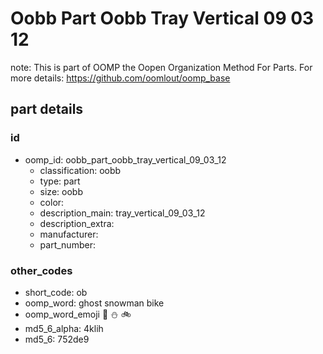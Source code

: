 # Oobb Part Oobb Tray Vertical 09 03 12  

note: This is part of OOMP the Oopen Organization Method For Parts. For more details: https://github.com/oomlout/oomp_base

##  part details





### id
* oomp_id: oobb_part_oobb_tray_vertical_09_03_12
  * classification: oobb
  * type: part
  * size: oobb
  * color: 
  * description_main: tray_vertical_09_03_12
  * description_extra: 
  * manufacturer: 
  * part_number: 

### other_codes
* short_code: ob
* oomp_word: ghost snowman bike
* oomp_word_emoji :ghost: :snowman: :bike:
* md5_6_alpha: 4klih
* md5_6: 752de9
